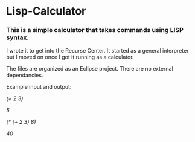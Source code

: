 # Lisp-Calculator
<h3>This is a simple calculator that takes commands using LISP syntax.</h3>
<p>I wrote it to get into the Recurse Center. It started as a general interpreter but I moved on once I got it running as a calculator.</p>
<p>The files are organized as an Eclipse project. There are no external dependancies.</p>
<p>Example input and output:</p>
<p><em>(+ 2 3)</em></p>
<p><em>5</em></p>
<p><em>(* (+ 2 3) 8)</em></p>
<p><em>40</em></p>

